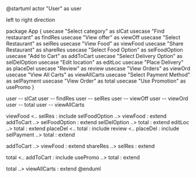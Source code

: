 @startuml
actor "User" as user

left to right direction

package App {
usecase "Select category" as slCat
usecase "Find restaurant" as findRes
usecase "View offer" as viewOff
usecase "Select Restaurant" as selRes
usecase "View Food" as viewFood
usecase "Share Restaurant" as shareRes
usecase "Select Food Option" as selFoodOption
usecase "Add to Cart" as addToCart
usecase "Select Delivery Option" as selDelOption
usecase "Edit location" as editLoc
usecase "Place Delivery" as placeDel
usecase "Review" as review
usecase "View Orders" as viewOrd
usecase "View All Carts" as viewAllCarts
usecase "Select Payment Method"  as selPayment
usecase "View Order" as total
usecase "Use Promotion" as usePromo
}

user -- slCat
user -- findRes
user -- selRes
user -- viewOff
user -- viewOrd
user -- total
user -- viewAllCarts

viewFood <.. selRes : include
selFoodOption ..> viewFood : extend
addToCart ..> selFoodOption : extend
selDelOption ..> total : extend
editLoc ..> total : extend
placeDel <.. total : include
review <.. placeDel : include
selPayment ..> total : extend

addToCart ..> viewFood : extend
shareRes ..> selRes : extend

total <.. addToCart : include
usePromo ..> total : extend

total ..> viewAllCarts : extend
@enduml